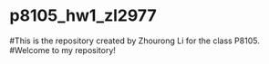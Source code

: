 # p8105_hw1_zl2977
#This is the repository created by Zhourong Li for the class P8105.
#Welcome to my repository!
